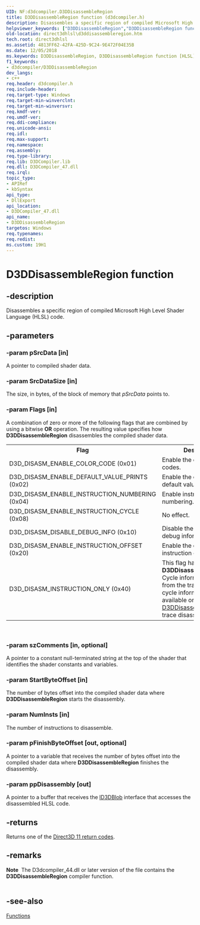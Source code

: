 ```yaml
---
UID: NF:d3dcompiler.D3DDisassembleRegion
title: D3DDisassembleRegion function (d3dcompiler.h)
description: Disassembles a specific region of compiled Microsoft High Level Shader Language (HLSL) code.helpviewer_keywords: ["D3DDisassembleRegion","D3DDisassembleRegion function [HLSL]","d3dcompiler/D3DDisassembleRegion","direct3dhlsl.d3ddisassembleregion"]
old-location: direct3dhlsl\d3ddisassembleregion.htm
tech.root: direct3dhlsl
ms.assetid: 4813FF62-42FA-425D-9C24-9E472F04E35B
ms.date: 12/05/2018
ms.keywords: D3DDisassembleRegion, D3DDisassembleRegion function [HLSL], d3dcompiler/D3DDisassembleRegion, direct3dhlsl.d3ddisassembleregion
f1_keywords:
- d3dcompiler/D3DDisassembleRegion
dev_langs:
- c++
req.header: d3dcompiler.h
req.include-header: 
req.target-type: Windows
req.target-min-winverclnt: 
req.target-min-winversvr: 
req.kmdf-ver: 
req.umdf-ver: 
req.ddi-compliance: 
req.unicode-ansi: 
req.idl: 
req.max-support: 
req.namespace: 
req.assembly: 
req.type-library: 
req.lib: D3DCompiler.lib
req.dll: D3DCompiler_47.dll
req.irql: 
topic_type:
- APIRef
- kbSyntax
api_type:
- DllExport
api_location:
- D3DCompiler_47.dll
api_name:
- D3DDisassembleRegion
targetos: Windows
req.typenames: 
req.redist: 
ms.custom: 19H1
---
```


# D3DDisassembleRegion function


## -description


Disassembles a specific region of compiled Microsoft High Level Shader Language (HLSL) code.


## -parameters




### -param pSrcData [in]

A pointer to compiled shader data.


### -param SrcDataSize [in]

The size, in bytes, of the block of memory that <i>pSrcData</i> points to.


### -param Flags [in]

A combination of zero or more of the following flags that are combined by using a bitwise <b>OR</b> operation. The resulting value specifies how <b>D3DDisassembleRegion</b> disassembles the compiled shader data.

<table>
<tr>
<th>Flag</th>
<th>Description</th>
</tr>
<tr>
<td>D3D_DISASM_ENABLE_COLOR_CODE (0x01)</td>
<td>Enable the output of color codes.</td>
</tr>
<tr>
<td>D3D_DISASM_ENABLE_DEFAULT_VALUE_PRINTS (0x02)</td>
<td>Enable the output of default values.</td>
</tr>
<tr>
<td>D3D_DISASM_ENABLE_INSTRUCTION_NUMBERING (0x04)</td>
<td>Enable instruction numbering.</td>
</tr>
<tr>
<td>D3D_DISASM_ENABLE_INSTRUCTION_CYCLE (0x08)</td>
<td>No effect.</td>
</tr>
<tr>
<td>D3D_DISASM_DISABLE_DEBUG_INFO (0x10)</td>
<td>Disable the output of debug information.</td>
</tr>
<tr>
<td>D3D_DISASM_ENABLE_INSTRUCTION_OFFSET (0x20)</td>
<td>Enable the output of instruction offsets.</td>
</tr>
<tr>
<td>D3D_DISASM_INSTRUCTION_ONLY (0x40)</td>
<td>This flag has no effect in <b>D3DDisassembleRegion</b>. Cycle information comes from the trace; therefore, cycle information is available only in <a href="https://docs.microsoft.com/windows/desktop/direct3dhlsl/d3ddisassemble11trace">D3DDisassemble11Trace</a>'s trace disassembly.</td>
</tr>
</table>
 


### -param szComments [in, optional]

A pointer to a constant null-terminated string at the top of the shader that identifies the shader constants and variables.


### -param StartByteOffset [in]

The number of bytes offset into the compiled shader data where <b>D3DDisassembleRegion</b> starts the disassembly.


### -param NumInsts [in]

The number of instructions to disassemble.


### -param pFinishByteOffset [out, optional]

A pointer to a variable that receives the number of bytes offset into the compiled shader data where <b>D3DDisassembleRegion</b> finishes the disassembly.


### -param ppDisassembly [out]

A pointer to a buffer that receives the <a href="https://docs.microsoft.com/previous-versions/windows/desktop/legacy/ff728743(v=vs.85)">ID3DBlob</a> interface that accesses the disassembled HLSL code.


## -returns



Returns one of the <a href="https://docs.microsoft.com/windows/desktop/direct3d11/d3d11-graphics-reference-returnvalues">Direct3D 11 return codes</a>.




## -remarks



<div class="alert"><b>Note</b>  The D3dcompiler_44.dll or later version of the file contains the <b>D3DDisassembleRegion</b> compiler function.</div>
<div> </div>



## -see-also




<a href="https://docs.microsoft.com/windows/desktop/direct3dhlsl/dx-graphics-d3dcompiler-reference-functions">Functions</a>
 

 

